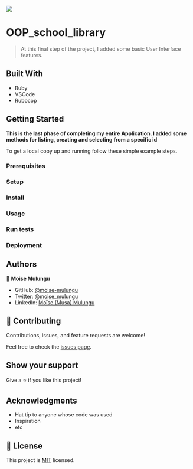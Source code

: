 ![](https://img.shields.io/badge/Microverse-blueviolet)

# OOP_school_library

> At this final step of the project, I added some basic User Interface features.

## Built With

- Ruby
- VSCode
- Rubocop

## Getting Started

**This is the last phase of completing my entire Application. I added some methods for listing, creating and selecting from a specific id**

To get a local copy up and running follow these simple example steps.

### Prerequisites

### Setup

### Install

### Usage

### Run tests

### Deployment


## Authors

👤 **Moise Mulungu**

- GitHub: [@moise-mulungu](https://github.com/moise-mulungu)
- Twitter: [@moise_mulungu](https://twitter.com/moise_mulungu)
- LinkedIn: [Moïse (Musa) Mulungu](https://www.linkedin.com/in/moisemulungu/)


## 🤝 Contributing

Contributions, issues, and feature requests are welcome!

Feel free to check the [issues page](https://github.com/moise-mulungu/OOP_school_library/issues).

## Show your support

Give a ⭐️ if you like this project!

## Acknowledgments

- Hat tip to anyone whose code was used
- Inspiration
- etc

## 📝 License

This project is [MIT](./MIT.md) licensed.